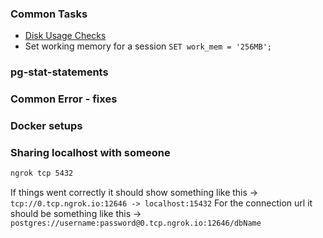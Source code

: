 ### Common Tasks

 - [Disk Usage Checks](https://wiki.postgresql.org/wiki/Disk_Usage)
 - Set working memory for a session ```SET work_mem = '256MB';```
 
 
### pg-stat-statements

### Common Error - fixes

### Docker setups

### Sharing localhost with someone
```zsh
ngrok tcp 5432
```
If things went correctly it should show something like this -> `tcp://0.tcp.ngrok.io:12646 -> localhost:15432`
For the connection url it should be something like this -> `postgres://username:password@0.tcp.ngrok.io:12646/dbName`

